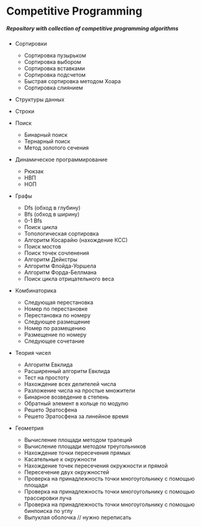# Competitive Programming

##### Repository with collection of competitive programming algorithms

- Сортировки 
  - Сортировка пузырьком
  - Сортировка выбором
  - Сортировка вставками
  - Сортировка подсчетом
  - Быстрая сортировка методом Хоара
  - Сортировка слиянием

- Структуры данных

- Строки

- Поиск
  - Бинарный поиск
  - Тернарный поиск
  - Метод золотого сечения

- Динамическое программирование
  - Рюкзак
  - НВП
  - НОП

- Графы
  - Dfs (обход в глубину)
  - Bfs (обход в ширину)
  - 0-1 Bfs
  - Поиск цикла
  - Топологическая сортировка
  - Алгоритм Косарайю (нахождение КСС)
  - Поиск мостов
  - Поиск точек сочленения
  - Алгоритм Дейкстры
  - Алгоритм Флойда-Уоршела
  - Алгоритм Форда-Беллмана
  - Поиск цикла отрицательного веса

- Комбинаторика
  - Следующая перестановка
  - Номер по перестановке
  - Перестановка по номеру
  - Следующее размещение
  - Номер по размещению
  - Размещение по номеру
  - Следующее сочетание

- Теория чисел
  - Алгоритм Евклида
  - Расширенный алгоритм Евклида
  - Тест на простоту
  - Нахождение всех делителей числа
  - Разложение числа на простые множители
  - Бинарное возведение в степень
  - Обратный элемент в кольце по модулю
  - Решето Эратосфена
  - Решето Эратосфена за линейное время

- Геометрия
  - Вычисление площади методом трапеций
  - Вычисление площади методом треугольников
  - Нахождение точки пересечения прямых
  - Касательные к окружности
  - Нахождение точек пересечения окружности и прямой
  - Пересечение двух окружностей
  - Проверка на принадлежность точки многоугольнику с помощью площади
  - Проверка на принадлежность точки многоугольнику с помощью трассировки луча
  - Проверка на принадлежность точки многоугольнику с помощью бинпоиска по углу
  - Выпуклая оболочка // нужно переписать
